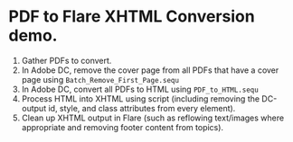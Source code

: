 # PDF to Flare XHTML Conversion demo.
1. Gather PDFs to convert.
2. In Adobe DC, remove the cover page from all PDFs that have a cover page using `Batch_Remove_First_Page.sequ`
3. In Adobe DC, convert all PDFs to HTML using `PDF_to_HTML.sequ`
4. Process HTML into XHTML using script (including removing the DC-output id, style, and class attributes from every element).
5. Clean up XHTML output in Flare (such as reflowing text/images where appropriate and removing footer content from topics).
